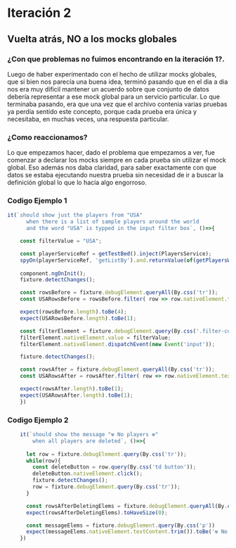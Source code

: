 # Iteración 2 

## Vuelta atrás, NO a los mocks globales

### ¿Con que problemas no fuimos encontrando en la iteración 1?.

Luego de haber experimentado con el hecho de utilizar mocks globales, que si bien nos parecía una buena idea, terminó pasando que en el dia a dia nos era muy dificil mantener un acuerdo sobre que conjunto de datos debería representar a ese mock global para un servicio particular. Lo que terminaba pasando, era que una vez que el archivo contenia varias pruebas ya perdia sentido este concepto, porque cada prueba era única y necesitaba, en muchas veces, una respuesta particular.

### ¿Como reaccionamos?

Lo que empezamos hacer, dado el problema que empezamos a ver, fue comenzar a declarar los mocks siempre en cada prueba sin utilizar el mock global. Eso además nos daba claridad, para saber exactamente con que datos se estaba ejecutando nuestra prueba sin necesidad de ir a buscar la definición global lo que lo hacía algo engorroso.


### Codigo Ejemplo 1

```js
it(`should show just the players from "USA"
      when there is a list of sample players around the world 
      and the word "USA" is typped in the input filter box`, ()=>{

    const filterValue = "USA";

    const playerServiceRef = getTestBed().inject(PlayersService);
    spyOn(playerServiceRef, 'getListBy').and.returnValue(of(getPlayersWorldRegion()))
    
    component.ngOnInit();
    fixture.detectChanges();

    const rowsBefore = fixture.debugElement.queryAll(By.css('tr'));
    const USARowsBefore = rowsBefore.filter( row => row.nativeElement.textContent.includes(filterValue))

    expect(rowsBefore.length).toBe(4);
    expect(USARowsBefore.length).toBe(1);

    const filterElement = fixture.debugElement.query(By.css('.filter-container input#filter'));
    filterElement.nativeElement.value = filterValue;
    filterElement.nativeElement.dispatchEvent(new Event('input'));

    fixture.detectChanges();

    const rowsAfter = fixture.debugElement.queryAll(By.css('tr'));
    const USARowsAfter = rowsAfter.filter( row => row.nativeElement.textContent.includes(filterValue))

    expect(rowsAfter.length).toBe(1);
    expect(USARowsAfter.length).toBe(1);
    })
```

### Codigo Ejemplo 2
```js
    it(`should show the message "☢ No players ☢"
        when all players are deleted`, ()=>{
     
      let row = fixture.debugElement.query(By.css('tr'));
      while(row){
        const deleteButton = row.query(By.css('td button'));
        deleteButton.nativeElement.click();
        fixture.detectChanges();
        row = fixture.debugElement.query(By.css('tr'));
      }

      const rowsAfterDeletingElems = fixture.debugElement.queryAll(By.css('tr'));
      expect(rowsAfterDeletingElems).toHaveSize(0);

      const messageElems = fixture.debugElement.query(By.css('p'))
      expect(messageElems.nativeElement.textContent.trim()).toBe('☢ No players ☢');
    })
```